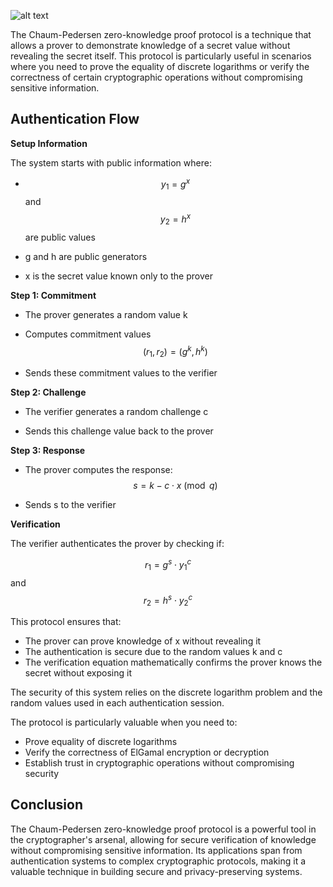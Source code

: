 ![alt text](https://i.sstatic.net/pNiFt.png)

  

The Chaum-Pedersen zero-knowledge proof protocol is a technique that allows a prover to demonstrate knowledge of a secret value without revealing the secret itself. This protocol is particularly useful in scenarios where you need to prove the equality of discrete logarithms or verify the correctness of certain cryptographic operations without compromising sensitive information.

  

## Authentication Flow

  

**Setup Information**

The system starts with public information where:

- $$y_1 = g^x$$ and $$y_2 = h^x$$ are public values

- g and h are public generators

- x is the secret value known only to the prover

  

**Step 1: Commitment**

- The prover generates a random value k

- Computes commitment values $$(r_1, r_2) = (g^k, h^k)$$

- Sends these commitment values to the verifier

  

**Step 2: Challenge**

- The verifier generates a random challenge c

- Sends this challenge value back to the prover

  

**Step 3: Response**

- The prover computes the response: $$s = k - c \cdot x \pmod{q}$$

- Sends s to the verifier

  

**Verification**

The verifier authenticates the prover by checking if:

$$r_1 = g^s \cdot y_1^c$$ and $$r_2 = h^s \cdot y_2^c$$

  

This protocol ensures that:
- The prover can prove knowledge of x without revealing it
- The authentication is secure due to the random values k and c
- The verification equation mathematically confirms the prover knows the secret without exposing it

  

The security of this system relies on the discrete logarithm problem and the random values used in each authentication session.


The protocol is particularly valuable when you need to:
- Prove equality of discrete logarithms
- Verify the correctness of ElGamal encryption or decryption
- Establish trust in cryptographic operations without compromising security

## Conclusion

The Chaum-Pedersen zero-knowledge proof protocol is a powerful tool in the cryptographer's arsenal, allowing for secure verification of knowledge without compromising sensitive information. Its applications span from authentication systems to complex cryptographic protocols, making it a valuable technique in building secure and privacy-preserving systems.
